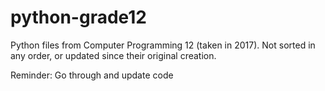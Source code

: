 # python-grade12
Python files from Computer Programming 12 (taken in 2017).
Not sorted in any order, or updated since their original creation.

Reminder: Go through and update code
